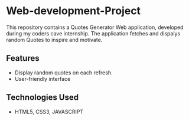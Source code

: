 # Web-development-Project
This repository contains a Quotes Generator Web application, developed during my coders cave internship.
The application fetches and dispalys random Quotes to inspire and motivate.

## Features
- Display random quotes on each refresh.
- User-friendly interface

## Technologies Used

- HTML5, CSS3, JAVASCRIPT
